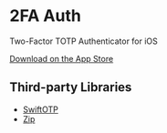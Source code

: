 2FA Auth
======

Two-Factor TOTP Authenticator for iOS

[Download on the App Store](https://apps.apple.com/app/id1511791282)

## Third-party Libraries
- [SwiftOTP](https://github.com/lachlanbell/SwiftOTP)  
- [Zip](https://github.com/marmelroy/Zip)
